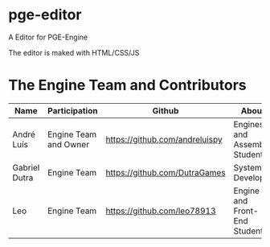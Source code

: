 # pge-editor
 A Editor for PGE-Engine

 The editor is maked with HTML/CSS/JS

# The Engine Team and Contributors

| Name  | Participation | Github | About |
|-------|---------------|--------|-------|
| André Luís | Engine Team and Owner | https://github.com/andreluispy | Engines and Assembly Student |
| Gabriel Dutra | Engine Team | https://github.com/DutraGames | System's Developer |
| Leo | Engine Team | https://github.com/leo78913 | Engine and Front-End Student  |
